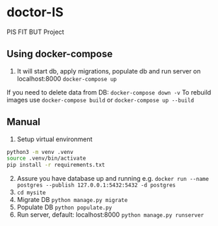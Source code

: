 # doctor-IS
PIS FIT BUT Project


## Using docker-compose
1. It will start db, apply migrations, populate db and run server on  localhost:8000
`docker-compose up`

If you need to delete data from DB:
`docker-compose down -v`
To rebuild images use `docker-compose build` or `docker-compose up --build`

## Manual
1. Setup virtual environment
```zsh
python3 -m venv .venv
source .venv/bin/activate
pip install -r requirements.txt
```
2. Assure you have database up and running
e.g. `docker run --name postgres --publish 127.0.0.1:5432:5432 -d postgres`
3. `cd mysite`
4. Migrate DB
`python manage.py migrate`
5. Populate DB
`python populate.py`
6. Run server, default: localhost:8000
`python manage.py runserver`
